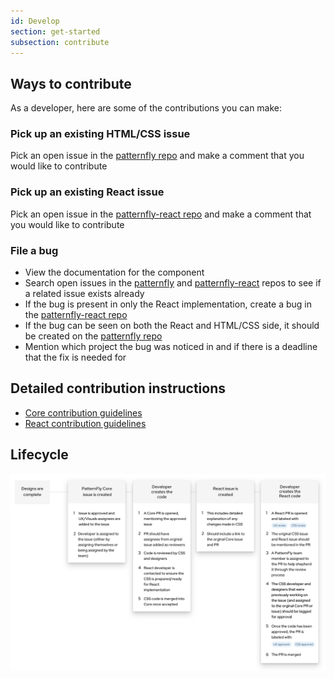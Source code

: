 ```yaml
---
id: Develop
section: get-started
subsection: contribute
---
```


## Ways to contribute

As a developer, here are some of the contributions you can make:

### Pick up an existing HTML/CSS issue
Pick an open issue in the [patternfly repo](https://github.com/patternfly/patternfly/issues) and make a comment that you would like to contribute

### Pick up an existing React issue
Pick an open issue in the [patternfly-react repo](https://github.com/patternfly/patternfly-react/issues) and make a comment that you would like to contribute

### File a bug
  - View the documentation for the component
  - Search open issues in the [patternfly](https://github.com/patternfly/patternfly/issues) and [patternfly-react](https://github.com/patternfly/patternfly-react/issues) repos to see if a related issue exists already
  - If the bug is present in only the React implementation, create a bug in the [patternfly-react repo](https://github.com/patternfly/patternfly-react/issues)
  - If the bug can be seen on both the React and HTML/CSS side, it should be created on the [patternfly repo](https://github.com/patternfly/patternfly/issues)
  - Mention which project the bug was noticed in and if there is a deadline that the fix is needed for

## Detailed contribution instructions
- [Core contribution guidelines](https://github.com/patternfly/patternfly#guidelines-for-css-development)
- [React contribution guidelines](https://github.com/patternfly/patternfly-react/blob/main/CONTRIBUTING.md#contribution-process)

## Lifecycle
![Development contribution lifecycle flowchart](./developer-flowchart.png)
